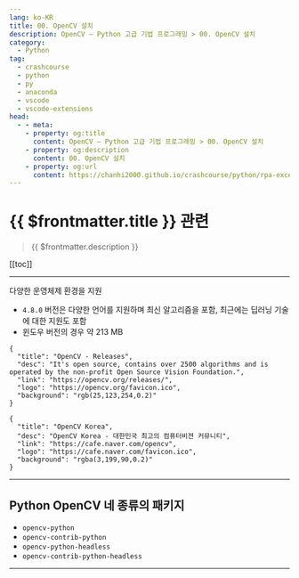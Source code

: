 ```yaml
---
lang: ko-KR
title: 00. OpenCV 설치
description: OpenCV – Python 고급 기법 프로그래밍 > 00. OpenCV 설치
category:
  - Python
tag: 
  - crashcourse
  - python
  - py
  - anaconda
  - vscode
  - vscode-extensions
head:
  - - meta:
    - property: og:title
      content: OpenCV – Python 고급 기법 프로그래밍 > 00. OpenCV 설치
    - property: og:description
      content: 00. OpenCV 설치
    - property: og:url
      content: https://chanhi2000.github.io/crashcourse/python/rpa-excel/00.html
---
```


# {{ $frontmatter.title }} 관련

> {{ $frontmatter.description }}

[[toc]]

---

다양한 운영체제 환경을 지원

- `4.8.0` 버전은 다양한 언어를 지원하며 최신 알고리즘을 포함, 최근에는 딥러닝 기술에 대한 지원도 포함
- 윈도우 버전의 경우 약 213 MB

```component VPCard
{
  "title": "OpenCV - Releases",
  "desc": "It's open source, contains over 2500 algorithms and is operated by the non-profit Open Source Vision Foundation.",
  "link": "https://opencv.org/releases/",
  "logo": "https://opencv.org/favicon.ico",
  "background": "rgb(25,123,254,0.2)"
}
```

```component VPCard
{
  "title": "OpenCV Korea",
  "desc": "OpenCV Korea - 대한민국 최고의 컴퓨터비젼 커뮤니티",
  "link": "https://cafe.naver.com/opencv",
  "logo": "https://cafe.naver.com/favicon.ico",
  "background": "rgba(3,199,90,0.2)"
}
```

---

## Python OpenCV 네 종류의 패키지

- `opencv-python`
- `opencv-contrib-python`
- `opencv-python-headless`
- `opencv-contrib-python-headless`

---

<TagLinks />